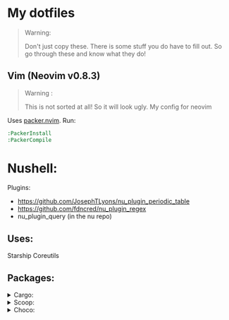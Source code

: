 # My dotfiles
> Warning:
>
> Don't just copy these. There is some stuff you do have to fill out. So go through these and know what they do!
## Vim (Neovim v0.8.3)
> Warning :
>
> This is not sorted at all! So it will look ugly.
My config for neovim

Uses [packer.nvim](https://github.com/wbthomason/packer.nvim).
Run:
```cmd
:PackerInstall
:PackerCompile
```
# Nushell:
Plugins:
- https://github.com/JosephTLyons/nu_plugin_periodic_table
- https://github.com/fdncred/nu_plugin_regex
- nu_plugin_query (in the nu repo)
## Uses:
Starship
Coreutils

## Packages:
<details>
<summary> Cargo:</summary>
  
- atuin (from main)
- bacon
- bob-nvim
- cargo-binstall
- cargo-expand
- cargo-info
- cargo-insta
- cargo-show-asm
- cargo-watch
- coreutils
- du-dust
- irust
- nu (from main)
- ripgrep
- sccache
- tokei
- tree-sitter-cli
- zoxide
</details>
<details>
<summary> Scoop:</summary>
  
- glow
- gh
- ffmpeg
- hexyl
- just
- lazygit
- make
- mprocs
- neo-cowsay
- neofetch
- scoop-search
- starship
- vhs
</details>
<details>
<summary> Choco:</summary>
  
- bat
- bottem
- fd
- fzf
- tldr
</details>
